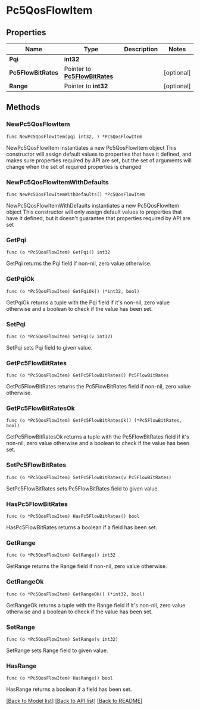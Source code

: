 # Pc5QosFlowItem

## Properties

Name | Type | Description | Notes
------------ | ------------- | ------------- | -------------
**Pqi** | **int32** |  | 
**Pc5FlowBitRates** | Pointer to [**Pc5FlowBitRates**](Pc5FlowBitRates.md) |  | [optional] 
**Range** | Pointer to **int32** |  | [optional] 

## Methods

### NewPc5QosFlowItem

`func NewPc5QosFlowItem(pqi int32, ) *Pc5QosFlowItem`

NewPc5QosFlowItem instantiates a new Pc5QosFlowItem object
This constructor will assign default values to properties that have it defined,
and makes sure properties required by API are set, but the set of arguments
will change when the set of required properties is changed

### NewPc5QosFlowItemWithDefaults

`func NewPc5QosFlowItemWithDefaults() *Pc5QosFlowItem`

NewPc5QosFlowItemWithDefaults instantiates a new Pc5QosFlowItem object
This constructor will only assign default values to properties that have it defined,
but it doesn't guarantee that properties required by API are set

### GetPqi

`func (o *Pc5QosFlowItem) GetPqi() int32`

GetPqi returns the Pqi field if non-nil, zero value otherwise.

### GetPqiOk

`func (o *Pc5QosFlowItem) GetPqiOk() (*int32, bool)`

GetPqiOk returns a tuple with the Pqi field if it's non-nil, zero value otherwise
and a boolean to check if the value has been set.

### SetPqi

`func (o *Pc5QosFlowItem) SetPqi(v int32)`

SetPqi sets Pqi field to given value.


### GetPc5FlowBitRates

`func (o *Pc5QosFlowItem) GetPc5FlowBitRates() Pc5FlowBitRates`

GetPc5FlowBitRates returns the Pc5FlowBitRates field if non-nil, zero value otherwise.

### GetPc5FlowBitRatesOk

`func (o *Pc5QosFlowItem) GetPc5FlowBitRatesOk() (*Pc5FlowBitRates, bool)`

GetPc5FlowBitRatesOk returns a tuple with the Pc5FlowBitRates field if it's non-nil, zero value otherwise
and a boolean to check if the value has been set.

### SetPc5FlowBitRates

`func (o *Pc5QosFlowItem) SetPc5FlowBitRates(v Pc5FlowBitRates)`

SetPc5FlowBitRates sets Pc5FlowBitRates field to given value.

### HasPc5FlowBitRates

`func (o *Pc5QosFlowItem) HasPc5FlowBitRates() bool`

HasPc5FlowBitRates returns a boolean if a field has been set.

### GetRange

`func (o *Pc5QosFlowItem) GetRange() int32`

GetRange returns the Range field if non-nil, zero value otherwise.

### GetRangeOk

`func (o *Pc5QosFlowItem) GetRangeOk() (*int32, bool)`

GetRangeOk returns a tuple with the Range field if it's non-nil, zero value otherwise
and a boolean to check if the value has been set.

### SetRange

`func (o *Pc5QosFlowItem) SetRange(v int32)`

SetRange sets Range field to given value.

### HasRange

`func (o *Pc5QosFlowItem) HasRange() bool`

HasRange returns a boolean if a field has been set.


[[Back to Model list]](../README.md#documentation-for-models) [[Back to API list]](../README.md#documentation-for-api-endpoints) [[Back to README]](../README.md)


